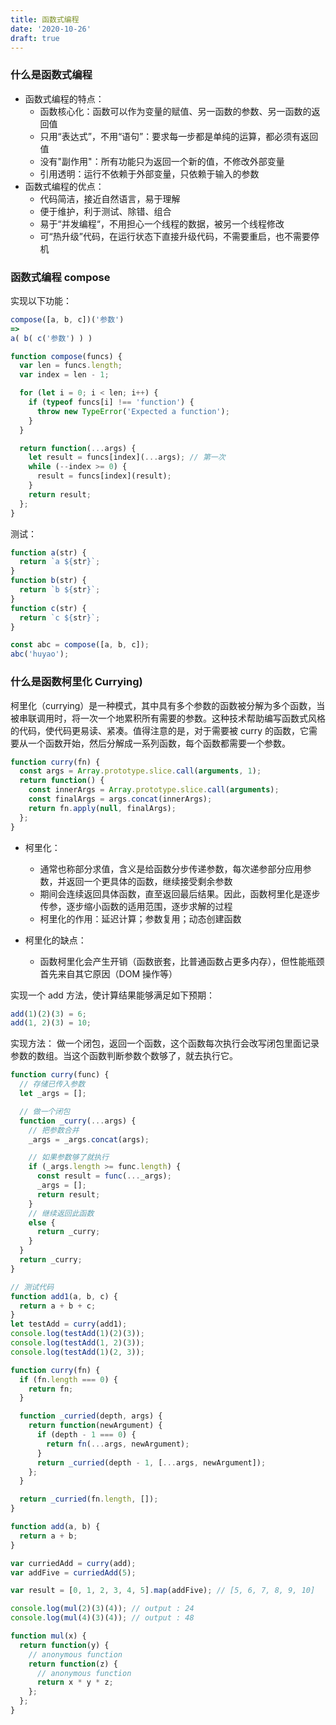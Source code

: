 ```yaml
---
title: 函数式编程
date: '2020-10-26'
draft: true
---
```


### 什么是函数式编程

- 函数式编程的特点：
  - 函数核心化：函数可以作为变量的赋值、另一函数的参数、另一函数的返回值
  - 只用“表达式”，不用“语句”：要求每一步都是单纯的运算，都必须有返回值
  - 没有"副作用"：所有功能只为返回一个新的值，不修改外部变量
  - 引用透明：运行不依赖于外部变量，只依赖于输入的参数
- 函数式编程的优点：
  - 代码简洁，接近自然语言，易于理解
  - 便于维护，利于测试、除错、组合
  - 易于“并发编程“，不用担心一个线程的数据，被另一个线程修改
  - 可“热升级”代码，在运行状态下直接升级代码，不需要重启，也不需要停机

### 函数式编程 compose

实现以下功能：

```js
compose([a, b, c])('参数')
=>
a( b( c('参数') ) )
```

```js
function compose(funcs) {
  var len = funcs.length;
  var index = len - 1;

  for (let i = 0; i < len; i++) {
    if (typeof funcs[i] !== 'function') {
      throw new TypeError('Expected a function');
    }
  }

  return function(...args) {
    let result = funcs[index](...args); // 第一次
    while (--index >= 0) {
      result = funcs[index](result);
    }
    return result;
  };
}
```

测试：

```js
function a(str) {
  return `a ${str}`;
}
function b(str) {
  return `b ${str}`;
}
function c(str) {
  return `c ${str}`;
}

const abc = compose([a, b, c]);
abc('huyao');
```

### 什么是函数柯里化 Currying)

柯里化（currying）是一种模式，其中具有多个参数的函数被分解为多个函数，当被串联调用时，将一次一个地累积所有需要的参数。这种技术帮助编写函数式风格的代码，使代码更易读、紧凑。值得注意的是，对于需要被 curry 的函数，它需要从一个函数开始，然后分解成一系列函数，每个函数都需要一个参数。

```js
function curry(fn) {
  const args = Array.prototype.slice.call(arguments, 1);
  return function() {
    const innerArgs = Array.prototype.slice.call(arguments);
    const finalArgs = args.concat(innerArgs);
    return fn.apply(null, finalArgs);
  };
}
```

- 柯里化：

  - 通常也称部分求值，含义是给函数分步传递参数，每次递参部分应用参数，并返回一个更具体的函数，继续接受剩余参数
  - 期间会连续返回具体函数，直至返回最后结果。因此，函数柯里化是逐步传参，逐步缩小函数的适用范围，逐步求解的过程
  - 柯里化的作用：延迟计算；参数复用；动态创建函数

- 柯里化的缺点：
  - 函数柯里化会产生开销（函数嵌套，比普通函数占更多内存），但性能瓶颈首先来自其它原因（DOM 操作等）

实现一个 add 方法，使计算结果能够满足如下预期：

```js
add(1)(2)(3) = 6;
add(1, 2)(3) = 10;
```

实现方法： 做一个闭包，返回一个函数，这个函数每次执行会改写闭包里面记录参数的数组。当这个函数判断参数个数够了，就去执行它。

```js
function curry(func) {
  // 存储已传入参数
  let _args = [];

  // 做一个闭包
  function _curry(...args) {
    // 把参数合并
    _args = _args.concat(args);

    // 如果参数够了就执行
    if (_args.length >= func.length) {
      const result = func(..._args);
      _args = [];
      return result;
    }
    // 继续返回此函数
    else {
      return _curry;
    }
  }
  return _curry;
}
```

```js
// 测试代码
function add1(a, b, c) {
  return a + b + c;
}
let testAdd = curry(add1);
console.log(testAdd(1)(2)(3));
console.log(testAdd(1, 2)(3));
console.log(testAdd(1)(2, 3));
```

```js
function curry(fn) {
  if (fn.length === 0) {
    return fn;
  }

  function _curried(depth, args) {
    return function(newArgument) {
      if (depth - 1 === 0) {
        return fn(...args, newArgument);
      }
      return _curried(depth - 1, [...args, newArgument]);
    };
  }

  return _curried(fn.length, []);
}

function add(a, b) {
  return a + b;
}

var curriedAdd = curry(add);
var addFive = curriedAdd(5);

var result = [0, 1, 2, 3, 4, 5].map(addFive); // [5, 6, 7, 8, 9, 10]
```

```js
console.log(mul(2)(3)(4)); // output : 24
console.log(mul(4)(3)(4)); // output : 48

function mul(x) {
  return function(y) {
    // anonymous function
    return function(z) {
      // anonymous function
      return x * y * z;
    };
  };
}
```

